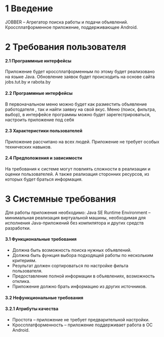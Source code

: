 # 1 Введение 
JOBBER – Агрегатор поиска работы и подачи объявлений. Кроссплатформенное приложение, поддерживающее Android.
# 2 Требования пользователя
#### 2.1 Программные интерфейсы
Приложение будет кроссплатформенным по этому будет реализовано на языке Java. Обновление заявок будет происходить на основе сайта jobs.tut.by и rabota.by
#### 2.2 Программные интерфейсы
В первоначальном меню можно будет как разместить объявление работодателя , так и найти заявку на свой вкус. Меню (поиск, фильтра, выбор), в интерфейсе программы можно будет зарегестрироваться, настроить приложение под себя 
#### 2.3 Характеристики пользователей
Приложение рассчитано на всех людей. Приложение не требует особых технических навыков.
#### 2.4 Предположения и зависимости
На требования к системе могут повлиять сложности в реализации и оценки пользователей. А также реализация сторонних ресурсов, из которых будет браться информация.
# 3 Системные требования 
Для работы приложения необходимо: Java SE Runtime Environment – минимальная реализация виртуальной машины, необходимая для исполнения Java-приложений без компилятора и других средств разработки.
#### 3.1 Функциональные требования
* Должна быть возможность поиска нужных объявлений.
* Должна быть функция выбора подходящей работы по нескольким критериям.
*	Результат должен сортироваться по настройке фильта пользователя.
*	Предоставление полной информации в объявлениях, возможность отклика.
* Приложение должно брать информацию из других источников.
#### 3.2 Нефункциональные требования
#### 3.2.1 Атрибуты качества
*	Простота – приложение не требует предварительной настройки.
*	Кроссплатформенность – приложение поддерживает работа в ОС Android. 


